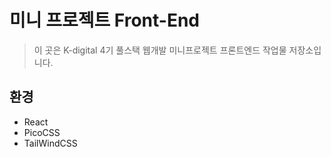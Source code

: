 # 미니 프로젝트 Front-End
> 이 곳은 K-digital 4기 풀스택 웹개발 미니프로젝트 프론트엔드 작업물 저장소입니다.
## 환경
- React
- PicoCSS
- TailWindCSS